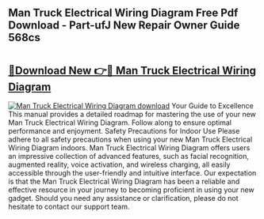 ## Man Truck Electrical Wiring Diagram Free Pdf Download - Part-ufJ New Repair Owner Guide 568cs

# <h2><a href="http://dfm82v8.blite.top/?on=Man+Truck+Electrical+Wiring+Diagram">🔗Download New 👉🔴 Man Truck Electrical Wiring Diagram</a></h2>

[![Man Truck Electrical Wiring Diagram download](https://i.imgur.com/lujVjoI.png)](http://dfm82v8.blite.top/?on=Man+Truck+Electrical+Wiring+Diagram)
Your Guide to Excellence This manual provides a detailed roadmap for mastering the use of your new Man Truck Electrical Wiring Diagram. Follow along to ensure optimal performance and enjoyment. Safety Precautions for Indoor Use Please adhere to all safety precautions when using your new Man Truck Electrical Wiring Diagram indoors. Man Truck Electrical Wiring Diagram offers users an impressive collection of advanced features, such as facial recognition, augmented reality, voice activation, and wireless charging, all easily accessible through the user-friendly and intuitive interface. Our expectation is that the Man Truck Electrical Wiring Diagram has been a reliable and effective resource in your journey to becoming proficient in using your new gadget. Should you need any assistance or clarification, please do not hesitate to contact our support team.

